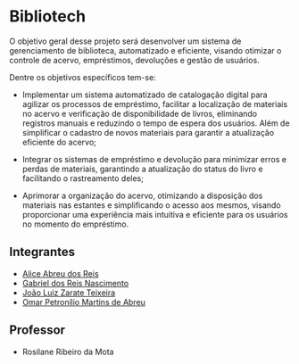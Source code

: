 # Bibliotech

O objetivo geral desse projeto será desenvolver um sistema de gerenciamento de biblioteca, automatizado e eficiente, visando otimizar o controle de acervo, empréstimos, devoluções e gestão de usuários.

Dentre os objetivos específicos tem-se:

- Implementar um sistema automatizado de catalogação digital para agilizar os processos de empréstimo, facilitar a localização de materiais no acervo e verificação de disponibilidade de livros, eliminando registros manuais e reduzindo o tempo de espera dos usuários. Além de simplificar o cadastro de novos materiais para garantir a atualização eficiente do acervo;

- Integrar os sistemas de empréstimo e devolução para minimizar erros e perdas de materiais, garantindo a atualização do status do livro e facilitando o rastreamento deles;

- Aprimorar a organização do acervo, otimizando a disposição dos materiais nas estantes e simplificando o acesso aos mesmos, visando proporcionar uma experiência mais intuitiva e eficiente para os usuários no momento do empréstimo.

## Integrantes

- [Alice Abreu dos Reis](https://github.com/aliceabreu)
- [Gabriel dos Reis Nascimento](https://github.com/gabrielrnascimento)
- [João Luiz Zarate Teixeira](https://github.com/joaozarate)
- [Omar Petronílio Martins de Abreu](https://github.com/arondightt)

## Professor

- Rosilane Ribeiro da Mota
